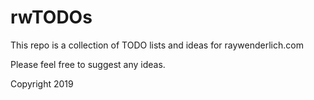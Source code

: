 # rwTODOs

This repo is a collection of TODO lists and ideas for raywenderlich.com

Please feel free to suggest any ideas.

Copyright 2019
